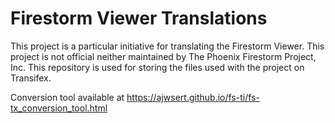 # Firestorm Viewer Translations
This project is a particular initiative for translating the Firestorm Viewer. This project is not official neither maintained by The Phoenix Firestorm Project, Inc. This repository is used for storing the files used with the project on Transifex.

Conversion tool available at https://ajwsert.github.io/fs-ti/fs-tx_conversion_tool.html
